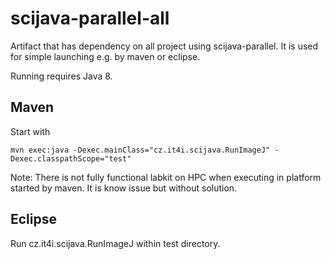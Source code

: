 # scijava-parallel-all
Artifact that has dependency on all project using scijava-parallel. It is used for simple launching e.g. by maven or eclipse.

Running requires Java 8.
## Maven
Start with 

```
mvn exec:java -Dexec.mainClass="cz.it4i.scijava.RunImageJ" -Dexec.classpathScope="test"
```
Note: There is not fully functional labkit on HPC when executing in platform started by maven. It is know issue but without solution. 

## Eclipse
Run cz.it4i.scijava.RunImageJ within test directory.
